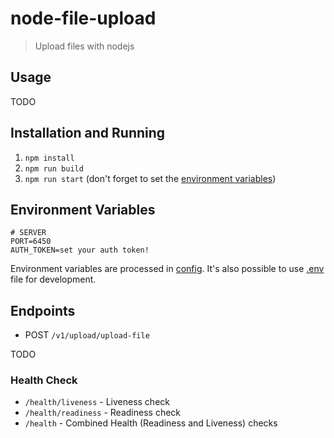 # node-file-upload

> Upload files with nodejs

## Usage

TODO

## Installation and Running

1. `npm install`
2. `npm run build`
3. `npm run start` (don't forget to set the [environment variables](#environment-variables))

## Environment Variables
```
# SERVER
PORT=6450
AUTH_TOKEN=set your auth token!
```

Environment variables are processed in [config](./src/config/config.ts).
It's also possible to use [.env](https://www.npmjs.com/package/dotenv) file for development.

## Endpoints

- POST `/v1/upload/upload-file`

TODO

### Health Check

- `/health/liveness` - Liveness check
- `/health/readiness` - Readiness check
- `/health` - Combined Health (Readiness and Liveness) checks
